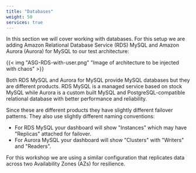 ```yaml
---
title: "Databases"
weight: 50
services: true
---
```


In this section we will cover working with databases. For this setup we are adding Amazon Relational Database Service (RDS) MySQL and Amazon Aurora (Aurora) for MySQL to our test architecture:

{{< img "ASG-RDS-with-user.png" "Image of architecture to be injected with chaos" >}}

Both RDS MySQL and Aurora for MySQL provide MySQL databases but they are different products. RDS MySQL is a managed service based on stock MySQL while Aurora is a custom built MySQL and PostgreSQL-compatible relational database with better performance and reliability.

Since these are different products they have slightly different failover patterns. They also use slightly different naming conventions:

* For RDS MySQL your dashboard will show "Instances" which may have "Replicas" attached for failover.
* For Aurora MySQL your dashboard will show "Clusters" with "Writers" and "Readers". 

For this workshop we are using a similar configuration that replicates data across two Availability Zones (AZs) for resilience.
